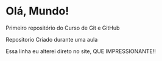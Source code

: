 # Olá, Mundo!
 Primeiro repositório do Curso de Git e GitHub

 Repositorio Criado durante uma aula

Essa linha eu alterei direto no site, QUE IMPRESSIONANTE!!
